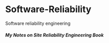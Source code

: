 # Software-Reliability
Software reliability engineering

##### My Notes on Site Reliability Engineering Book
